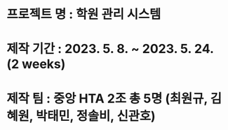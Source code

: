 # 프로젝트 명 : 학원 관리 시스템
# 제작 기간 : 2023. 5. 8. ~ 2023. 5. 24. (2 weeks)
# 제작 팀 : 중앙 HTA 2조 총 5명 (최원규, 김혜원, 박태민, 정솔비, 신관호)
